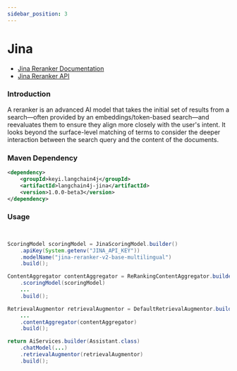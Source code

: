 ```yaml
---
sidebar_position: 3
---
```


# Jina

- [Jina Reranker Documentation](https://jina.ai/reranker)
- [Jina Reranker API](https://api.jina.ai/redoc#tag/rerank)


### Introduction

A reranker is an advanced AI model that takes the initial set of results from a search—often provided by an embeddings/token-based search—and reevaluates them to ensure they align more closely with the user's intent. 
It looks beyond the surface-level matching of terms to consider the deeper interaction between the search query and the content of the documents.


### Maven Dependency

```xml
<dependency>
    <groupId>keyi.langchain4j</groupId>
    <artifactId>langchain4j-jina</artifactId>
    <version>1.0.0-beta3</version>
</dependency>
```

### Usage

```java


ScoringModel scoringModel = JinaScoringModel.builder()
    .apiKey(System.getenv("JINA_API_KEY"))
    .modelName("jina-reranker-v2-base-multilingual")
    .build();

ContentAggregator contentAggregator = ReRankingContentAggregator.builder()
    .scoringModel(scoringModel)
    ... 
    .build();

RetrievalAugmentor retrievalAugmentor = DefaultRetrievalAugmentor.builder()
    ...
    .contentAggregator(contentAggregator)
    .build();

return AiServices.builder(Assistant.class)
    .chatModel(...)
    .retrievalAugmentor(retrievalAugmentor)
    .build();
```
